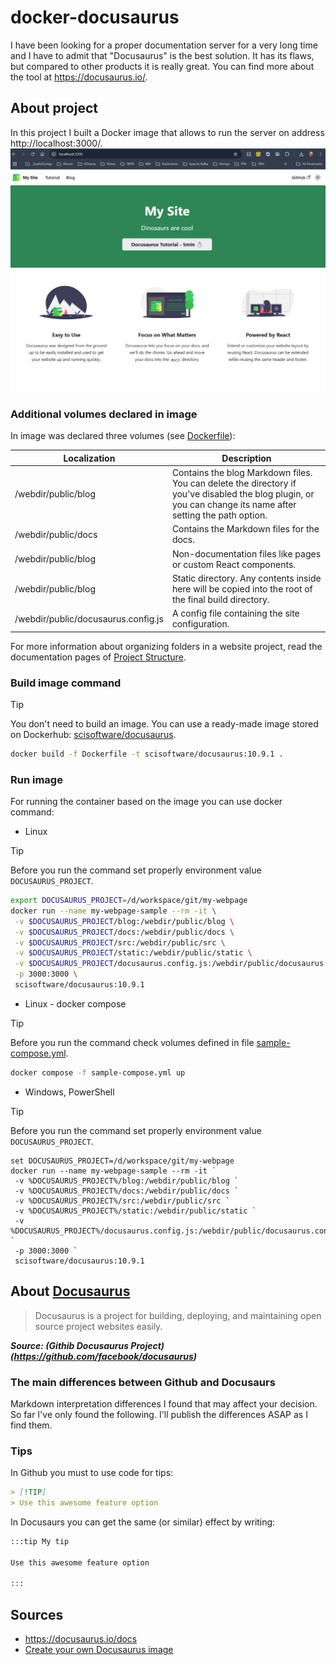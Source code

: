 # docker-docusaurus

I have been looking for a proper documentation server for a very long time and I have to admit that "Docusaurus" is the best solution. It has its flaws, but compared to other products it is really great.
You can find more about the tool at https://docusaurus.io/. 

## About project

In this project I built a Docker image that allows to run the server on address http://localhost:3000/.
![http://localhost:3000/](https://github.com/SciSoftwareSlawomirCichy/docker-docusaurus/blob/main/docs/img/localhost_main_page.png?raw=true)

### Additional volumes declared in image

In image was declared three volumes (see [Dockerfile](Dockerfile)):

| Localization | Description |
| ---- | -------------- |
| /webdir/public/blog | Contains the blog Markdown files. You can delete the directory if you've disabled the blog plugin, or you can change its name after setting the path option. |
| /webdir/public/docs | Contains the Markdown files for the docs. |
| /webdir/public/blog | Non-documentation files like pages or custom React components. |
| /webdir/public/blog | Static directory. Any contents inside here will be copied into the root of the final build directory. |
| /webdir/public/docusaurus.config.js | A config file containing the site configuration. |

For more information about organizing folders in a website project, read the documentation pages of [Project Structure](https://docusaurus.io/docs/installation#project-structure).


### Build image command

> [!TIP]
> You don't need to build an image. You can use a ready-made image stored on Dockerhub: [scisoftware/docusaurus](https://hub.docker.com/repository/docker/scisoftware/docusaurus/general).


```bash
docker build -f Dockerfile -t scisoftware/docusaurus:10.9.1 .

```

### Run image

For running the container based on the image you can use docker command:

- Linux

> [!TIP]
> Before you run the command set properly environment value `DOCUSAURUS_PROJECT`.

```bash
export DOCUSAURUS_PROJECT=/d/workspace/git/my-webpage
docker run --name my-webpage-sample --rm -it \
 -v $DOCUSAURUS_PROJECT/blog:/webdir/public/blog \
 -v $DOCUSAURUS_PROJECT/docs:/webdir/public/docs \
 -v $DOCUSAURUS_PROJECT/src:/webdir/public/src \
 -v $DOCUSAURUS_PROJECT/static:/webdir/public/static \
 -v $DOCUSAURUS_PROJECT/docusaurus.config.js:/webdir/public/docusaurus.config.js \
 -p 3000:3000 \
 scisoftware/docusaurus:10.9.1
```
- Linux - docker compose

> [!TIP]
> Before you run the command check volumes defined in file [sample-compose.yml](sample-compose.yml).

```bash
docker compose -f sample-compose.yml up
```


- Windows, PowerShell

> [!TIP]
> Before you run the command set properly environment value `DOCUSAURUS_PROJECT`.

```shell
set DOCUSAURUS_PROJECT=/d/workspace/git/my-webpage
docker run --name my-webpage-sample --rm -it `
 -v %DOCUSAURUS_PROJECT%/blog:/webdir/public/blog `
 -v %DOCUSAURUS_PROJECT%/docs:/webdir/public/docs `
 -v %DOCUSAURUS_PROJECT%/src:/webdir/public/src `
 -v %DOCUSAURUS_PROJECT%/static:/webdir/public/static `
 -v %DOCUSAURUS_PROJECT%/docusaurus.config.js:/webdir/public/docusaurus.config.js `
 -p 3000:3000 `
 scisoftware/docusaurus:10.9.1

```


## About [Docusaurus](https://docusaurus.io/)

> Docusaurus is a project for building, deploying, and maintaining open source project websites easily.

***Source: (Githib Docusaurus Project)(https://github.com/facebook/docusaurus)***

### The main differences between Github and Docusaurs

Markdown interpretation differences I found that may affect your decision. 
So far I've only found the following. I'll publish the differences ASAP as I find them.

### Tips

In Github you must to use code for tips:

```md
> [!TIP]
> Use this awesome feature option
```

In Docusaurs you can get the same (or similar) effect by writing:

```md
:::tip My tip

Use this awesome feature option

:::
```

## Sources

- https://docusaurus.io/docs 
- [Create your own Docusaurus image](https://www.avonture.be/blog/docusaurus-docker/)